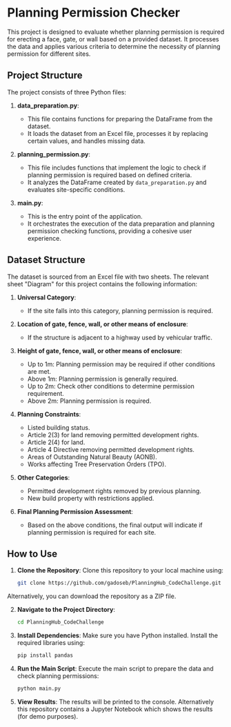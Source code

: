 # Planning Permission Checker

This project is designed to evaluate whether planning permission is required for erecting a face, gate, or wall based on a provided dataset. It processes the data and applies various criteria to determine the necessity of planning permission for different sites.

## Project Structure

The project consists of three Python files:

1. **data_preparation.py**: 
   - This file contains functions for preparing the DataFrame from the dataset. 
   - It loads the dataset from an Excel file, processes it by replacing certain values, and handles missing data.

2. **planning_permission.py**: 
   - This file includes functions that implement the logic to check if planning permission is required based on defined criteria.
   - It analyzes the DataFrame created by `data_preparation.py` and evaluates site-specific conditions.

3. **main.py**: 
   - This is the entry point of the application. 
   - It orchestrates the execution of the data preparation and planning permission checking functions, providing a cohesive user experience.

## Dataset Structure

The dataset is sourced from an Excel file with two sheets. The relevant sheet "Diagram" for this project contains the following information:

1. **Universal Category**: 
   - If the site falls into this category, planning permission is required.

2. **Location of gate, fence, wall, or other means of enclosure**:
   - If the structure is adjacent to a highway used by vehicular traffic.

3. **Height of gate, fence, wall, or other means of enclosure**:
   - Up to 1m: Planning permission may be required if other conditions are met.
   - Above 1m: Planning permission is generally required.
   - Up to 2m: Check other conditions to determine permission requirement.
   - Above 2m: Planning permission is required.

4. **Planning Constraints**:
   - Listed building status.
   - Article 2(3) for land removing permitted development rights.
   - Article 2(4) for land.
   - Article 4 Directive removing permitted development rights.
   - Areas of Outstanding Natural Beauty (AONB).
   - Works affecting Tree Preservation Orders (TPO).

5. **Other Categories**:
   - Permitted development rights removed by previous planning.
   - New build property with restrictions applied.

6. **Final Planning Permission Assessment**: 
   - Based on the above conditions, the final output will indicate if planning permission is required for each site.

## How to Use

1. **Clone the Repository**:
   Clone this repository to your local machine using:
   ```bash
   git clone https://github.com/gadoseb/PlanningHub_CodeChallenge.git

Alternatively, you can download the repository as a ZIP file.

2. **Navigate to the Project Directory**:

   ```bash
   cd PlanningHub_CodeChallenge

3. **Install Dependencies**: Make sure you have Python installed. Install the required libraries using:

   ```bash
   pip install pandas

4. **Run the Main Script**: Execute the main script to prepare the data and check planning permissions:

   ```bash
   python main.py

5. **View Results**: The results will be printed to the console. Alternatively this repository contains a Jupyter Notebook which shows the results (for demo purposes).
